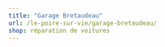 ```yaml
---
title: "Garage Bretaudeau"
url: /le-poire-sur-vie/garage-bretaudeau/
shop: réparation de voitures
---
```

